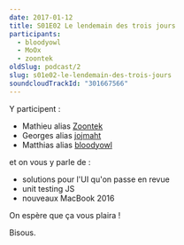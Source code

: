 ```yaml
---
date: 2017-01-12
title: S01E02 Le lendemain des trois jours
participants:
  - bloodyowl
  - MoOx
  - zoontek
oldSlug: podcast/2
slug: s01e02-le-lendemain-des-trois-jours
soundcloudTrackId: "301667566"
---
```


Y participent :

- Mathieu alias [Zoontek](https://twitter.com/Zoontek)
- Georges alias [jojmaht](https://twitter.com/jojmaht)
- Matthias alias [bloodyowl](https://twitter.com/bloodyowl)

et on vous y parle de :

- solutions pour l'UI qu'on passe en revue
- unit testing JS
- nouveaux MacBook 2016

On espère que ça vous plaira !

Bisous.

